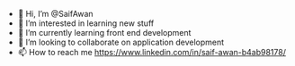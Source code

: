 - 👋 Hi, I’m @SaifAwan
- 👀 I’m interested in learning new stuff
- 🌱 I’m currently learning front end development
- 💞️ I’m looking to collaborate on application development
- 📫 How to reach me https://www.linkedin.com/in/saif-awan-b4ab98178/

<!---
SaifAwan/SaifAwan is a ✨ special ✨ repository because its `README.md` (this file) appears on your GitHub profile.
You can click the Preview link to take a look at your changes.
--->
